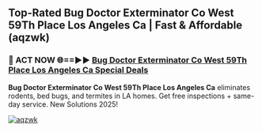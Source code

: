 ## Top-Rated Bug Doctor Exterminator Co West 59Th Place Los Angeles Ca | Fast & Affordable (aqzwk)

<h3>🐜 ACT NOW 🌐==►► <a href="https://tinyurl.com/2dysvsjj" rel="nofollow">Bug Doctor Exterminator Co West 59Th Place Los Angeles Ca Special Deals</a></h3>

**Bug Doctor Exterminator Co West 59Th Place Los Angeles Ca** eliminates rodents, bed bugs, and termites in LA homes. Get free inspections + same-day service. New Solutions 2025!

[![aqzwk](https://i.imgur.com/JCYaghj.jpeg)](https://tinyurl.com/2dysvsjj)